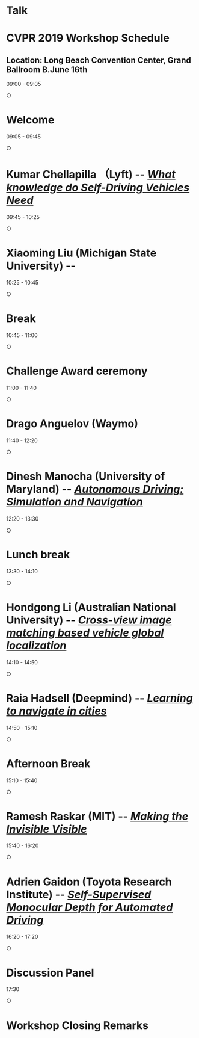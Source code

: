 # Talk

# CVPR 2019 Workshop Schedule

## Location: Long Beach Convention Center, Grand Ballroom B.June 16th

09:00 - 09:05

○

# Welcome

09:05 - 09:45

○

# Kumar Chellapilla （Lyft) -- *[What knowledge do Self-Driving Vehicles Need](https://web.archive.org/web/20210917133324/http://wad.ai/2019/talk.html#Kumar_Chellapilla)*

09:45 - 10:25

○

# Xiaoming Liu (Michigan State University) --

10:25 - 10:45

○

# Break

10:45 - 11:00

○

# Challenge Award ceremony

11:00 - 11:40

○

# Drago Anguelov (Waymo)

11:40 - 12:20

○

# Dinesh Manocha (University of Maryland) -- *[Autonomous Driving: Simulation and Navigation](https://web.archive.org/web/20210917133324/http://wad.ai/2019/talk.html#Dinesh_Manocha)*

12:20 - 13:30

○

# Lunch break

13:30 - 14:10

○

# Hondgong Li (Australian National University) -- *[Cross-view image matching based vehicle global localization](https://web.archive.org/web/20210917133324/http://wad.ai/2019/talk.html#Hondgong_Li)*

14:10 - 14:50

○

# Raia Hadsell (Deepmind) -- *[Learning to navigate in cities](https://web.archive.org/web/20210917133324/http://wad.ai/2019/talk.html#Raia_Hadsell)*

14:50 - 15:10

○

# Afternoon Break

15:10 - 15:40

○

# Ramesh Raskar (MIT) -- *[Making the Invisible Visible](https://web.archive.org/web/20210917133324/http://wad.ai/2019/talk.html#Ramesh_Raskar)*

15:40 - 16:20

○

# Adrien Gaidon (Toyota Research Institute) -- *[Self-Supervised Monocular Depth for Automated Driving](https://web.archive.org/web/20210917133324/http://wad.ai/2019/talk.html#Adrien_Gaidon)*

16:20 - 17:20

○

# Discussion Panel

17:30

○

# Workshop Closing Remarks